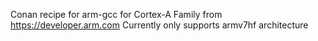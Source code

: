 Conan recipe for arm-gcc for Cortex-A Family from https://developer.arm.com
Сurrently only supports armv7hf architecture
